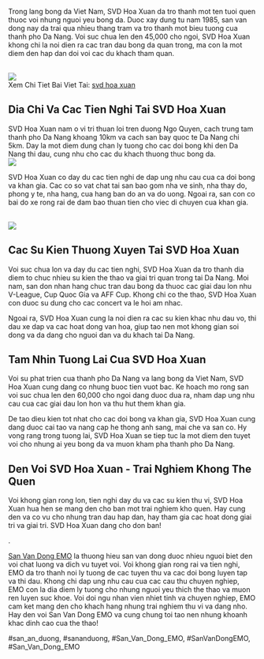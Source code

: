 <p>Trong lang bong da Viet Nam, SVD Hoa Xuan da tro thanh mot ten tuoi quen thuoc voi nhung nguoi yeu bong da. Duoc xay dung tu nam 1985, san van dong nay da trai qua nhieu thang tram va tro thanh mot bieu tuong cua thanh pho Da Nang. Voi suc chua len den 45,000 cho ngoi, SVD Hoa Xuan khong chi la noi dien ra cac tran dau bong da quan trong, ma con la mot diem den hap dan doi voi cac du khach tham quan.</p><br><img src="https://sanbongdepemo.com/wp-content/uploads/2024/12/san-van-dong-thien-truong.png"></br>
Xem Chi Tiet Bai Viet Tai: <a href="https://sanbongdepemo.com/san-van-dong-hoa-xuan/">svd hoa xuan</a><h2>Dia Chi Va Cac Tien Nghi Tai SVD Hoa Xuan</h2><p>SVD Hoa Xuan nam o vi tri thuan loi tren duong Ngo Quyen, cach trung tam thanh pho Da Nang khoang 10km va cach san bay quoc te Da Nang chi 5km. Day la mot diem dung chan ly tuong cho cac doi bong khi den Da Nang thi dau, cung nhu cho cac du khach thuong thuc bong da.<br><img src="https://sanbongdepemo.com/wp-content/uploads/2024/12/cropped-Du-an-moi.png"></br><p>SVD Hoa Xuan co day du cac tien nghi de dap ung nhu cau cua ca doi bong va khan gia. Cac co so vat chat tai san bao gom nha ve sinh, nha thay do, phong y te, nha hang, cua hang ban do an va do uong. Ngoai ra, san con co bai do xe rong rai de dam bao thuan tien cho viec di chuyen cua khan gia.</p><br><img src="https://sanbongdepemo.com/wp-content/uploads/2024/12/san-van-dong-phu-tho.png"></br><h2>Cac Su Kien Thuong Xuyen Tai SVD Hoa Xuan</h2><p>Voi suc chua lon va day du cac tien nghi, SVD Hoa Xuan da tro thanh dia diem to chuc nhieu su kien the thao va giai tri quan trong tai Da Nang. Moi nam, san don nhan hang chuc tran dau bong da thuoc cac giai dau lon nhu V-League, Cup Quoc Gia va AFF Cup. Khong chi co the thao, SVD Hoa Xuan con duoc su dung cho cac concert va le hoi am nhac.<p>Ngoai ra, SVD Hoa Xuan cung la noi dien ra cac su kien khac nhu dau vo, thi dau xe dap va cac hoat dong van hoa, giup tao nen mot khong gian soi dong va da dang cho nguoi dan va du khach tai Da Nang.</p><h2>Tam Nhin Tuong Lai Cua SVD Hoa Xuan</h2><p>Voi su phat trien cua thanh pho Da Nang va lang bong da Viet Nam, SVD Hoa Xuan cung dang co nhung buoc tien vuot bac. Ke hoach mo rong san voi suc chua len den 60,000 cho ngoi dang duoc dua ra, nham dap ung nhu cau cua cac giai dau lon hon va thu hut them khan gia.<p>De tao dieu kien tot nhat cho cac doi bong va khan gia, SVD Hoa Xuan cung dang duoc cai tao va nang cap he thong anh sang, mai che va san co. Hy vong rang trong tuong lai, SVD Hoa Xuan se tiep tuc la mot diem den tuyet voi cho nhung ai yeu bong da va muon kham pha thanh pho Da Nang.</p><h2>Den Voi SVD Hoa Xuan - Trai Nghiem Khong The Quen</h2><p>Voi khong gian rong lon, tien nghi day du va cac su kien thu vi, SVD Hoa Xuan hua hen se mang den cho ban mot trai nghiem kho quen. Hay cung den va co vu cho nhung tran dau hap dan, hay tham gia cac hoat dong giai tri va giai tri. SVD Hoa Xuan dang cho don ban!</p><p>. 

<a href="https://sanbongdepemo.com/">San Van Dong EMO</a> la thuong hieu san van dong duoc nhieu nguoi biet den voi chat luong va dich vu tuyet voi. Voi khong gian rong rai va tien nghi, EMO da tro thanh noi ly tuong de cac tuyen thu va cac doi bong luyen tap va thi dau. Khong chi dap ung nhu cau cua cac cau thu chuyen nghiep, EMO con la dia diem ly tuong cho nhung nguoi yeu thich the thao va muon ren luyen suc khoe. Voi doi ngu nhan vien nhiet tinh va chuyen nghiep, EMO cam ket mang den cho khach hang nhung trai nghiem thu vi va dang nho. Hay den voi San Van Dong EMO va cung chung toi tao nen nhung khoanh khac dinh cao cua the thao!</p>
#san_an_duong, #sananduong, #San_Van_Dong_EMO, #SanVanDongEMO, #San_Van_Dong_EMO
